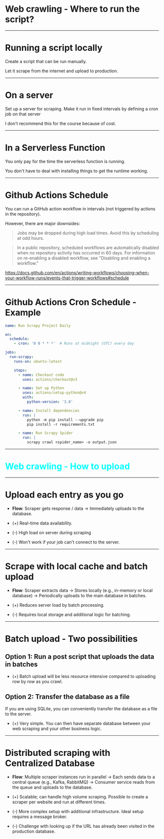 
<div class="title-card">
    <h1>Web crawling - Where to run the script?</h1>
</div>

---

# Running a script locally

Create a script that can be run manually. 

Let it scrape from the internet and upload to production.

---

# On a server

Set up a server for scraping. Make it run in fixed intervals by defining a cron job on that server

I don't recommend this for the course because of cost.

---

# In a Serverless Function

You only pay for the time the serverless function is running.

You don't have to deal with installing things to get the runtime working. 

---

# Github Actions Schedule

You can run a GitHub action workflow in intervals (not triggered by actions in the repository).

However, there are major downsides:

> Jobs may be dropped during high load times. Avoid this by scheduling at odd hours.

> In a public repository, scheduled workflows are automatically disabled when no repository activity has occurred in 60 days. For information on re-enabling a disabled workflow, see "Disabling and enabling a workflow."

https://docs.github.com/en/actions/writing-workflows/choosing-when-your-workflow-runs/events-that-trigger-workflows#schedule

---


# Github Actions Cron Schedule - Example


```yaml
name: Run Scrapy Project Daily

on:
  schedule:
    - cron: '0 0 * * *'  # Runs at midnight (UTC) every day

jobs:
  run-scrapy:
    runs-on: ubuntu-latest

    steps:
      - name: Checkout code
        uses: actions/checkout@v3

      - name: Set up Python
        uses: actions/setup-python@v4
        with:
          python-version: '3.8'

      - name: Install dependencies
        run: |
          python -m pip install --upgrade pip
          pip install -r requirements.txt

      - name: Run Scrapy Spider
        run: |
          scrapy crawl <spider_name> -o output.json

```

---

<div class="title-card" style="color: cyan;">
    <h1>Web crawling - How to upload</h1>
</div>

---

# Upload each entry as you go

* **Flow**: Scraper gets response / data → Immediately uploads to the database.

* (+) Real-time data availability.

* (-) High load on server during scraping

* (-) Won't work if your job can't connect to the server.

---

# Scrape with local cache and batch upload

* **Flow**: Scraper extracts data → Stores locally (e.g., in-memory or local database) → Periodically uploads to the main database in batches.

* (+) Reduces server load by batch processing.

* (-) Requires local storage and additional logic for batching.

---

# Batch upload - Two possibilities

## Option 1: Run a post script that uploads the data in batches

* (+) Batch upload will be less resource intensive compared to uploading row by row as you crawl.

## Option 2: Transfer the database as a file

If you are using SQLite, you can conveniently transfer the database as a file to the server. 

* (+) Very simple. You can then have separate database between your web scraping and your other business logic.


---

# Distributed scraping with Centralized Database

- **Flow**: Multiple scraper instances run in parallel → Each sends data to a central queue (e.g., Kafka, RabbitMQ) → Consumer service reads from the queue and uploads to the database.

* (+) Scalable; can handle high volume scraping. Possible to create a scraper per website and run at different times.

* (-) More complex setup with additional infrastructure. Ideal setup requires a message broker.

* (-) Challenge with looking up if the URL has already been visited in the production database.


